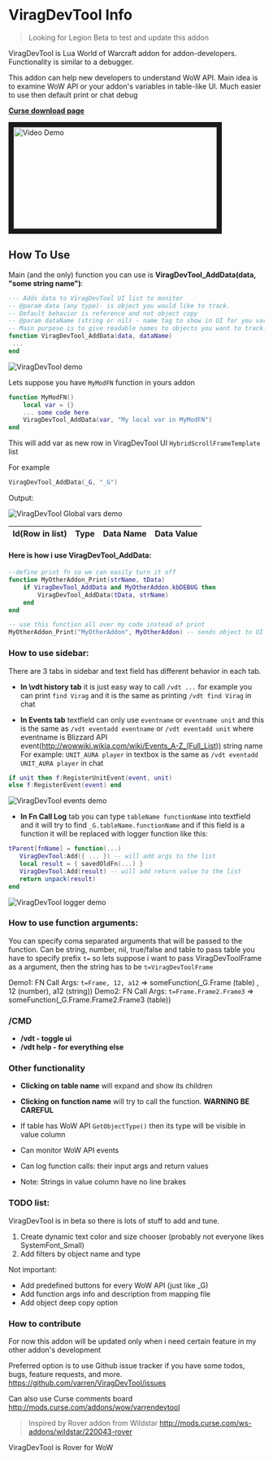 # ViragDevTool Info

> Looking for Legion Beta to test and update this addon

ViragDevTool is Lua World of Warcraft addon for addon-developers. 
Functionality is similar to a debugger. 

This addon can help new developers to understand WoW API.
Main idea is to examine WoW API or your addon's variables in table-like UI. 
Much easier to use then default print or chat debug

**[Curse download page](http://mods.curse.com/addons/wow/varrendevtool)** 

<a href="http://www.youtube.com/watch?feature=player_embedded&v=KWC5QnATlwE
" target="_blank"><img src="http://img.youtube.com/vi/KWC5QnATlwE/0.jpg" 
alt="Video Demo" width="400" height="200" border="10" /></a>

## How To Use

Main (and the only) function you can use is **ViragDevTool_AddData(data, "some string name")**:

```lua
--- Adds data to ViragDevTool UI list to monitor
-- @param data (any type)- is object you would like to track. 
-- Default behavior is reference and not object copy
-- @param dataName (string or nil) - name tag to show in UI for you variable. 
-- Main purpose is to give readable names to objects you want to track.
function ViragDevTool_AddData(data, dataName)
 ...
end
```

![ViragDevTool demo][demo]

Lets suppose you have `MyModFN` function in yours addon
```lua
function MyModFN()
    local var = {}
    ... some code here
    ViragDevTool_AddData(var, "My local var in MyModFN")
end
```
This will add var as new row in ViragDevTool UI `HybridScrollFrameTemplate` list

For example 
```lua
ViragDevTool_AddData(_G, "_G")
```
Output: 

![ViragDevTool Global vars demo][GDemo]

| Id(Row in list)   | Type          | Data Name  | Data Value  |
| ----------------- | ------------- | ---------- | -----------------------|

#### Here is how i use ViragDevTool_AddData:
```lua
--define print fn so we can easily turn it off 
function MyOtherAddon_Print(strName, tData) 
    if ViragDevTool_AddData and MyOtherAddon.kbDEBUG then 
        ViragDevTool_AddData(tData, strName) 
    end
end

-- use this function all over my code instead of print
MyOtherAddon_Print("MyOtherAddon", MyOtherAddon) -- sends object to UI
```
### How to use sidebar:
There are 3 tabs in sidebar and text field has different behavior in each tab.

* **In \vdt history tab** it is just easy way to call `/vdt ...` for example you can print `find Virag` and it is the same as printing `/vdt find Virag` in chat

* **In Events tab** textfield can only use `eventname` or `eventname unit` and this is the same as `/vdt eventadd eventname` or `/vdt eventadd unit` where eventname is Blizzard API event(http://wowwiki.wikia.com/wiki/Events_A-Z_(Full_List)) string name 
For example: `UNIT_AURA player` in textbox is the same as `/vdt eventadd UNIT_AURA player` in chat
```lua
if unit then f:RegisterUnitEvent(event, unit)
else f:RegisterEvent(event) end
```
![ViragDevTool events demo][eventsDemo]

* **In Fn Call Log** tab you can type `tableName functionName` into textfield and it will try to find `_G.tableName.functionName` and if this field is a function it will be replaced with logger function like this:
```lua
tParent[fnName] = function(...)
   ViragDevTool:Add({ ... }) -- will add args to the list
   local result = { savedOldFn(...) }
   ViragDevTool:Add(result) -- will add return value to the list
   return unpack(result)
end
```
![ViragDevTool logger demo][loggerDemo]
### How to use function arguments:
You can specify coma separated arguments that will be passed to the function.
Can be string, number, nil, true/false and table
to pass table you have to specify prefix `t=` so lets suppose i want to pass ViragDevToolFrame as a argument, then the string has to be `t=ViragDevToolFrame`

Demo1: FN Call Args: `t=Frame, 12, a12` => someFunction(_G.Frame (table) , 12 (number), a12 (string))
Demo2: FN Call Args: `t=Frame.Frame2.Frame3` => someFunction(_G.Frame.Frame2.Frame3 (table))

### /CMD

* **/vdt - toggle ui**
* **/vdt help - for everything else**

### Other functionality
* **Clicking on table name** will expand and show its children
* **Clicking on function name** will try to call the function. **WARNING BE CAREFUL**
* If table has WoW API `GetObjectType()` then its type will be visible in value column
* Can monitor WoW API events
* Can log function calls:  their input args and return values

* Note: Strings in value column have no line brakes

### TODO list:

ViragDevTool is in beta  so there is lots of stuff to add and tune.

1. Create dynamic text color and size chooser (probably not everyone likes SystemFont_Small)
2. Add filters by object name and type

Not important:
* Add predefined buttons for every WoW API (just like _G)
* Add function args info and description from mapping file
* Add object deep copy option

### How to contribute
For now this addon will be updated only when i need certain feature in my other addon's development

Preferred option is to use Github issue tracker if you have some todos, bugs, feature requests, and more. 
https://github.com/varren/ViragDevTool/issues

Can also use Curse comments board
http://mods.curse.com/addons/wow/varrendevtool

> Inspired by Rover addon from Wildstar 
> http://mods.curse.com/ws-addons/wildstar/220043-rover

ViragDevTool is Rover for WoW

[demo]: http://legacy.curseforge.com/media/images/89/812/1844ef88f22d780658b2150f0cc20c19.png "Logo Title Text 2"
[GDemo]: http://i.gyazo.com/e0287b175965c790b229e4b99418203d.png
[eventsDemo]: https://i.gyazo.com/1093752a1a066e7143b8cfcf1926d8da.png
[loggerDemo]: https://i.gyazo.com/ea97b93c56ee95d20a88f5ec154df5ca.png